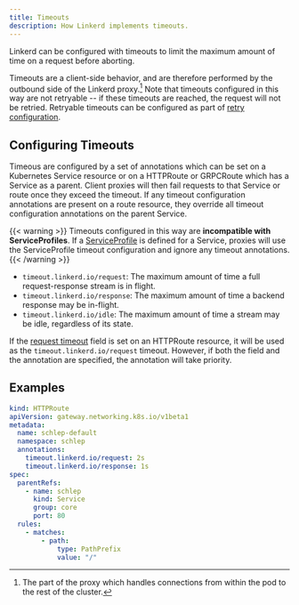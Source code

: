 ```yaml
---
title: Timeouts
description: How Linkerd implements timeouts.
---
```


Linkerd can be configured with timeouts to limit the maximum amount of time on
a request before aborting.

Timeouts are a client-side behavior, and are therefore performed by the
outbound side of the Linkerd proxy.[^1] Note that timeouts configured in this
way are not retryable -- if these timeouts are reached, the request will not be
retried. Retryable timeouts can be configured as part of
[retry configuration](../retries/).

## Configuring Timeouts

Timeous are configured by a set of annotations which can be set on a Kubernetes
Service resource or on a HTTPRoute or GRPCRoute which has a Service as a parent.
Client proxies will then fail requests to that Service or route once they exceed
the timeout. If any timeout configuration annotations are present on a route
resource, they override all timeout configuration annotations on the parent
Service.

{{< warning >}}
Timeouts configured in this way are **incompatible with ServiceProfiles**. If a
[ServiceProfile](../../features/service-profiles/) is defined for a Service,
proxies will use the ServiceProfile timeout configuration and ignore any timeout
annotations.
{{< /warning >}}

+ `timeout.linkerd.io/request`: The maximum amount of time a full
request-response stream is in flight.
+ `timeout.linkerd.io/response`: The maximum amount of time a backend response
may be in-flight.
+ `timeout.linkerd.io/idle`: The maximum amount of time a stream may be idle,
regardless of its state.

If the [request timeout](https://gateway-api.sigs.k8s.io/api-types/httproute/#timeouts-optional)
field is set on an HTTPRoute resource, it will be used as the
`timeout.linkerd.io/request` timeout. However, if both the field and the
annotation are specified, the annotation will take priority.

## Examples

```yaml
kind: HTTPRoute
apiVersion: gateway.networking.k8s.io/v1beta1
metadata:
  name: schlep-default
  namespace: schlep
  annotations:
    timeout.linkerd.io/request: 2s
    timeout.linkerd.io/response: 1s
spec:
  parentRefs:
    - name: schlep
      kind: Service
      group: core
      port: 80
  rules:
    - matches:
        - path:
            type: PathPrefix
            value: "/"
```

[^1]: The part of the proxy which handles connections from within the pod to the
    rest of the cluster.
